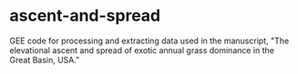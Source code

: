 # ascent-and-spread
GEE code for processing and extracting data used in the manuscript, "The elevational ascent and spread of exotic annual grass dominance in the Great Basin, USA."
